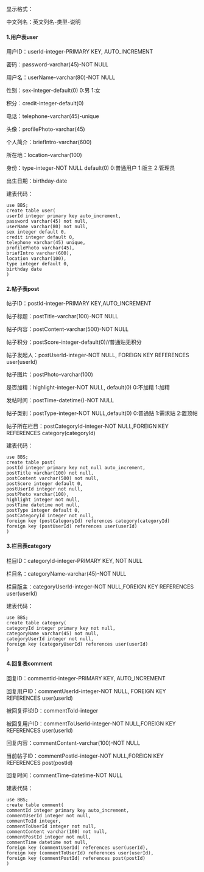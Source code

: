 显示格式：

中文列名：英文列名-类型-说明

#### 1.用户表user

用户ID：userId-integer-PRIMARY KEY, AUTO_INCREMENT

密码：password-varchar(45)-NOT NULL

用户名：userName-varchar(80)-NOT NULL

性别：sex-integer-default(0) 0:男 1:女

积分：credit-integer-default(0)

电话：telephone-varchar(45)-unique

头像：profilePhoto-varchar(45)

个人简介：briefIntro-varchar(600)

所在地：location-varchar(100)

身份：type-integer-NOT NULL default(0) 0:普通用户 1:版主 2:管理员

出生日期：birthday-date

建表代码：

```mysql
use BBS;
create table user(
userId integer primary key auto_increment,
password varchar(45) not null,
userName varchar(80) not null,
sex integer default 0,
credit integer default 0,
telephone varchar(45) unique,
profilePhoto varchar(45),
briefIntro varchar(600),
location varchar(100),
type integer default 0,
birthday date
)
```

#### 2.帖子表post

帖子ID：postId-integer-PRIMARY KEY,AUTO_INCREMENT

帖子标题：postTitle-varchar(100)-NOT NULL

帖子内容：postContent-varchar(500)-NOT NULL

帖子积分：postScore-integer-default(0)//普通贴无积分

帖子发起人：postUserId-integer-NOT NULL, FOREIGN KEY REFERENCES user(userId) 

帖子图片：postPhoto-varchar(100)

是否加精：highlight-integer-NOT NULL, default(0) 0:不加精 1:加精 

发帖时间：postTime-datetime()-NOT NULL

帖子类别：postType-integer-NOT NULL,default(0)  0:普通贴 1:需求贴 2:置顶帖 

帖子所在栏目：postCategoryId-integer-NOT NULL,FOREIGN KEY REFERENCES category(categoryId) 

建表代码：

```mysql
use BBS;
create table post(
postId integer primary key not null auto_increment,
postTitle varchar(100) not null,
postContent varchar(500) not null,
postScore integer default 0,
postUserId integer not null,
postPhoto varchar(100),
highlight integer not null,
postTime datetime not null,
postType integer default 0,
postCategoryId integer not null,
foreign key (postCategoryId) references category(categoryId)  
foreign key (postUserId) references user(userId)
)
```

#### 3.栏目表category

栏目ID：categoryId-integer-PRIMARY KEY, NOT NULL

栏目名：categoryName-varchar(45)-NOT NULL

栏目版主：categoryUserId-integer-NOT NULL,FOREIGN KEY REFERENCES user(userId) 

建表代码：

```mysql
use BBS;
create table category(
categoryId integer primary key not null,
categoryName varchar(45) not null,
categoryUserId integer not null,
foreign key (categoryUserId) references user(userId)  
)
```

#### 4.回复表comment

回复ID：commentId-integer-PRIMARY KEY,  AUTO_INCREMENT

回复用户ID：commentUserId-integer-NOT NULL, FOREIGN KEY REFERENCES user(userId) 

被回复评论ID：commentToId-integer

被回复用户ID：commentToUserId-integer-NOT NULL,FOREIGN KEY REFERENCES user(userId) 

回复内容：commentContent-varchar(100)-NOT NULL

当前帖子ID：commentPostId-integer-NOT NULL,FOREIGN KEY REFERENCES post(postId) 

回复时间：commentTime-datetime-NOT NULL

建表代码：

```mysql
use BBS;
create table comment(
commentId integer primary key auto_increment,
commentUserId integer not null,
commentToId integer,
commentToUserId integer not null,
commentContent varchar(100) not null,
commentPostId integer not null,
commentTime datetime not null,
foreign key (commentUserId) references user(userId),
foreign key (commentToUserId) references user(userId),
foreign key (commentPostId) references post(postId)
)
```

